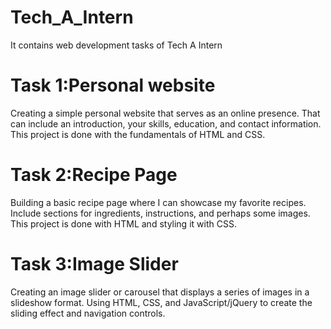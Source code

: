 # Tech_A_Intern
It contains web development tasks of Tech A Intern
# Task 1:Personal website

Creating a simple personal website that serves as an online presence. That can include an introduction, your skills, education, and contact information. This project is done with the fundamentals of HTML and CSS.
# Task 2:Recipe Page

Building a basic recipe page where I can showcase my favorite recipes. Include sections for ingredients, instructions, and perhaps some images. This project is done with HTML and styling it with CSS.
# Task 3:Image Slider

Creating an image slider or carousel that displays a series of images in a slideshow format. Using HTML, CSS, and JavaScript/jQuery to create the sliding effect and navigation controls.






